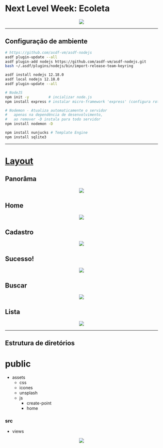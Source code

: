 # Next Level Week: Ecoleta

<p align="center">
    <img src="/assets/icones/.README/capa.png">
</p>

--- 

## Configuração de ambiente
~~~bash
# https://github.com/asdf-vm/asdf-nodejs
asdf plugin-update --all
asdf plugin-add nodejs https://github.com/asdf-vm/asdf-nodejs.git
bash ~/.asdf/plugins/nodejs/bin/import-release-team-keyring

asdf install nodejs 12.18.0 
asdf local nodejs 12.18.0 
asdf plugin-update --all

# NodeJS
npm init -y         # incializar node.js
npm install express # instalar micro-framework 'express' (configura rota e interpreta parâmetros)

# Nodemon - Atualiza automaticamente o servidor
#   apenas na dependência de desenvolvimento, 
#   ao remover -D instala para todo servidor
npm install nodemon -D 

npm install nunjucks # Template Engine
npm install sqlite3
~~~

---

# [Layout](https://www.figma.com/file/1SxgOMojOB2zYT0Mdk28lB/Ecoleta) 
## Panorâma
<p align="center">
    <img src="/assets/icones/.README/panorama.png">
</p>

## Home 
<p align="center">
    <img src="/assets/icones/.README/Home.png">
</p>

## Cadastro 
<p align="center">
    <img src="/assets/icones/.README/Cadastro.png">
</p>

## Sucesso! 
<p align="center">
    <img src="/assets/icones/.README/Sucesso.png">
</p>

## Buscar
<p align="center">
    <img src="/assets/icones/.README/Buscar.png">
</p>

## Lista
<p align="center">
    <img src="/assets/icones/.README/Lista.png">
</p>

---

## Estrutura de diretórios
# public
* assets
    * css
    * icones
    * unsplash
    * js
        * create-point
        * home
### src
* views    

<p align="center">
    <img src="/assets/icones/.README/1440x900.jpg">
</p>